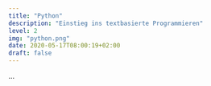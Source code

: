 ```yaml
---
title: "Python"
description: "Einstieg ins textbasierte Programmieren"
level: 2
img: "python.png"
date: 2020-05-17T08:00:19+02:00
draft: false
---
```


...